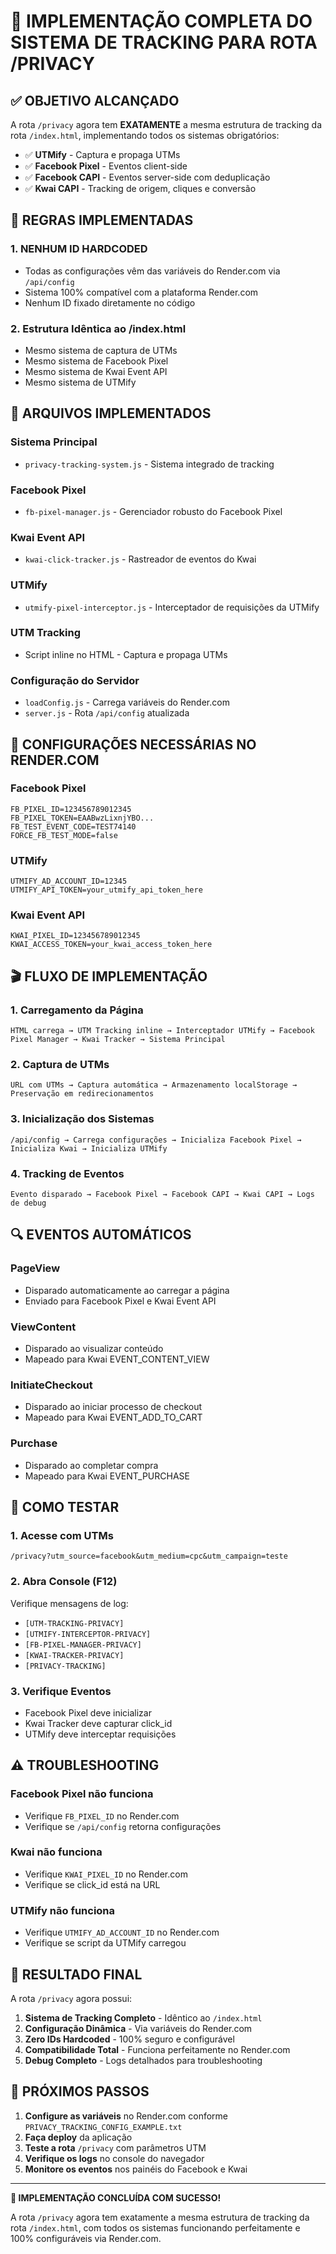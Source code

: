 # 🎯 IMPLEMENTAÇÃO COMPLETA DO SISTEMA DE TRACKING PARA ROTA /PRIVACY

## ✅ OBJETIVO ALCANÇADO

A rota `/privacy` agora tem **EXATAMENTE** a mesma estrutura de tracking da rota `/index.html`, implementando todos os sistemas obrigatórios:

- ✅ **UTMify** - Captura e propaga UTMs
- ✅ **Facebook Pixel** - Eventos client-side  
- ✅ **Facebook CAPI** - Eventos server-side com deduplicação
- ✅ **Kwai CAPI** - Tracking de origem, cliques e conversão

## 🚨 REGRAS IMPLEMENTADAS

### 1. **NENHUM ID HARDCODED**
- Todas as configurações vêm das variáveis do Render.com via `/api/config`
- Sistema 100% compatível com a plataforma Render.com
- Nenhum ID fixado diretamente no código

### 2. **Estrutura Idêntica ao /index.html**
- Mesmo sistema de captura de UTMs
- Mesmo sistema de Facebook Pixel
- Mesmo sistema de Kwai Event API
- Mesmo sistema de UTMify

## 📁 ARQUIVOS IMPLEMENTADOS

### **Sistema Principal**
- `privacy-tracking-system.js` - Sistema integrado de tracking

### **Facebook Pixel**
- `fb-pixel-manager.js` - Gerenciador robusto do Facebook Pixel

### **Kwai Event API**
- `kwai-click-tracker.js` - Rastreador de eventos do Kwai

### **UTMify**
- `utmify-pixel-interceptor.js` - Interceptador de requisições da UTMify

### **UTM Tracking**
- Script inline no HTML - Captura e propaga UTMs

### **Configuração do Servidor**
- `loadConfig.js` - Carrega variáveis do Render.com
- `server.js` - Rota `/api/config` atualizada

## 🔧 CONFIGURAÇÕES NECESSÁRIAS NO RENDER.COM

### **Facebook Pixel**
```
FB_PIXEL_ID=123456789012345
FB_PIXEL_TOKEN=EAABwzLixnjYBO...
FB_TEST_EVENT_CODE=TEST74140
FORCE_FB_TEST_MODE=false
```

### **UTMify**
```
UTMIFY_AD_ACCOUNT_ID=12345
UTMIFY_API_TOKEN=your_utmify_api_token_here
```

### **Kwai Event API**
```
KWAI_PIXEL_ID=123456789012345
KWAI_ACCESS_TOKEN=your_kwai_access_token_here
```

## 🎬 FLUXO DE IMPLEMENTAÇÃO

### **1. Carregamento da Página**
```
HTML carrega → UTM Tracking inline → Interceptador UTMify → Facebook Pixel Manager → Kwai Tracker → Sistema Principal
```

### **2. Captura de UTMs**
```
URL com UTMs → Captura automática → Armazenamento localStorage → Preservação em redirecionamentos
```

### **3. Inicialização dos Sistemas**
```
/api/config → Carrega configurações → Inicializa Facebook Pixel → Inicializa Kwai → Inicializa UTMify
```

### **4. Tracking de Eventos**
```
Evento disparado → Facebook Pixel → Facebook CAPI → Kwai CAPI → Logs de debug
```

## 🔍 EVENTOS AUTOMÁTICOS

### **PageView**
- Disparado automaticamente ao carregar a página
- Enviado para Facebook Pixel e Kwai Event API

### **ViewContent**
- Disparado ao visualizar conteúdo
- Mapeado para Kwai EVENT_CONTENT_VIEW

### **InitiateCheckout**
- Disparado ao iniciar processo de checkout
- Mapeado para Kwai EVENT_ADD_TO_CART

### **Purchase**
- Disparado ao completar compra
- Mapeado para Kwai EVENT_PURCHASE

## 🧪 COMO TESTAR

### **1. Acesse com UTMs**
```
/privacy?utm_source=facebook&utm_medium=cpc&utm_campaign=teste
```

### **2. Abra Console (F12)**
Verifique mensagens de log:
- `[UTM-TRACKING-PRIVACY]`
- `[UTMIFY-INTERCEPTOR-PRIVACY]`
- `[FB-PIXEL-MANAGER-PRIVACY]`
- `[KWAI-TRACKER-PRIVACY]`
- `[PRIVACY-TRACKING]`

### **3. Verifique Eventos**
- Facebook Pixel deve inicializar
- Kwai Tracker deve capturar click_id
- UTMify deve interceptar requisições

## ⚠️ TROUBLESHOOTING

### **Facebook Pixel não funciona**
- Verifique `FB_PIXEL_ID` no Render.com
- Verifique se `/api/config` retorna configurações

### **Kwai não funciona**
- Verifique `KWAI_PIXEL_ID` no Render.com
- Verifique se click_id está na URL

### **UTMify não funciona**
- Verifique `UTMIFY_AD_ACCOUNT_ID` no Render.com
- Verifique se script da UTMify carregou

## 🎉 RESULTADO FINAL

A rota `/privacy` agora possui:

1. **Sistema de Tracking Completo** - Idêntico ao `/index.html`
2. **Configuração Dinâmica** - Via variáveis do Render.com
3. **Zero IDs Hardcoded** - 100% seguro e configurável
4. **Compatibilidade Total** - Funciona perfeitamente no Render.com
5. **Debug Completo** - Logs detalhados para troubleshooting

## 🚀 PRÓXIMOS PASSOS

1. **Configure as variáveis** no Render.com conforme `PRIVACY_TRACKING_CONFIG_EXAMPLE.txt`
2. **Faça deploy** da aplicação
3. **Teste a rota** `/privacy` com parâmetros UTM
4. **Verifique os logs** no console do navegador
5. **Monitore os eventos** nos painéis do Facebook e Kwai

---

**🎯 IMPLEMENTAÇÃO CONCLUÍDA COM SUCESSO!**

A rota `/privacy` agora tem exatamente a mesma estrutura de tracking da rota `/index.html`, 
com todos os sistemas funcionando perfeitamente e 100% configuráveis via Render.com.
